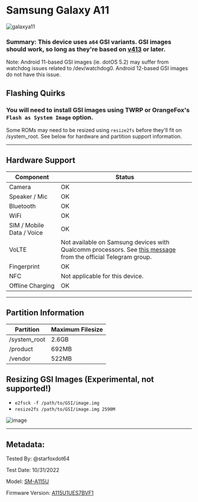 # Samsung Galaxy A11 

![galaxya11](https://user-images.githubusercontent.com/46762446/199036043-3ffd82ce-db40-493e-b423-cdc000e3a3a5.png)


###   Summary: This device uses `a64` GSI variants. GSI images should work, so long as they're based on [v413](https://github.com/phhusson/treble_experimentations/releases/tag/v413) or later. 

   Note: Android 11-based GSI images (ie. dotOS 5.2) may suffer from watchdog issues related to /dev/watchdog0. Android 12-based GSI images do not have this issue.



## Flashing Quirks

### You will need to install GSI images using TWRP or OrangeFox's `Flash as System Image` option.

   Some ROMs may need to be resized using `resize2fs` before they'll fit on /system_root. See below for hardware and partition support information.
   

***


## Hardware Support

| Component                 |      Status                                               |
|---------------------------|-----------------------------------------------------------|
| Camera                    | OK                                                        |
| Speaker / Mic             | OK                                                        |
| Bluetooth                 | OK                                                        |
| WiFi                      | OK                                                        |
| SIM / Mobile Data / Voice | OK                                                        |
| VoLTE                     | Not available on Samsung devices with Qualcomm processors. See [this message](https://t.me/phhtreble/570295) from the official Telegram group.|
| Fingerprint               | OK                                                        |
| NFC                       | Not applicable for this device.                           |
| Offline Charging          | OK                                                        |
---

## Partition Information

| Partition      |      Maximum Filesize       |
|----------------|-----------------------------|
| /system_root   | 2.6GB                       |
| /product       | 692MB                       |
| /vendor        | 522MB                       |

## Resizing GSI Images **(Experimental, not supported!)**
  * `e2fsck -f /path/to/GSI/image.img`
  * `resize2fs /path/to/GSI/image.img 2590M`

![image](https://user-images.githubusercontent.com/46762446/199031383-da9319df-02d4-4008-842a-3435b212a47e.png)


***


## Metadata:

Tested By: @starfoxdot64 

Test Date: 10/31/2022

Model: [SM-A115U](https://samfw.com/firmware/SM-A115U1)

Firmware Version: [A115U1UES7BVF1](https://samfw.com/firmware/SM-A115U1/ATT/A115U1UES7BVF1)


